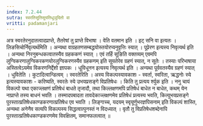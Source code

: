 ```yaml
---
index: 7.2.44
sutra: स्वरतिसूतिसूयतिधूञूदितो वा
vritti: padamanjari
---
```


  अत्र स्वरतेरनुदातत्वादप्राप्ते, तैतरेषां तु प्राप्ते विभाषा ।  वेति वतमान इति । इट् सनि वा इत्यतः । लिङसिचोर्निवृत्यर्थमिति । अन्यथा वाग्रहतणसम्बद्धयोस्तयोरप्यनुवृत्तिः स्यात् । पूप्रेरण इत्यस्य निवृत्यर्थ इति । अन्यथा निरनुबन्धकत्वातस्यैव ग्रहककणं स्यात् । एवं तर्हि सूङिति वक्तव्यम् एवमपि लुग्विकरणालुग्विकरकणयोरलुग्विकरणस्यैव ग्रहकणम् इति सूयतेरेव ग्रहणं स्यात्, न सूतेः । तस्याः परिभाषाया अस्तित्वेऽयमेव विकरणनिर्द्देशो ज्ञापकः । धूविधूनन इत्यस्य निवृत्यर्थ इति । अन्यथा पूर्ववतस्यैव ग्रहणं स्यात् । धुवितेति । कुटादित्वान्डित्वम् ।  स्वरतेरिति । अस्य विकल्पस्यावकाशः - स्वर्ता, स्वरिता, ऋद्धनोः स्ये इत्यस्यावकाशः - करिष्यति, स्वरतेः स्ये उभयप्रसङ्गे विप्रतिषेधः । किति तु प्रत्यय र्श्युक इति । ननु चायं विकल्पो यथा एकाज्लक्षणं प्रतिषेधं बाधते तृजादौ, तथा किल्लक्षणमपि प्रतिषेधं बाधेत न बाधेत, कथम् येन नाप्राप्ते तस्य बाधनं भवति । तस्मादपबादता तावदेकाज्लक्षणमेव प्रतिषेधं प्रत्यस्य भवति, कित्युभयप्रसङ्गे पुरस्तात्प्रतिषेधकाण्डकरणात्प्रतिषेध एव भवति । लिङ्गाच्च, यदयम् स्वृयूर्णुभरज्ञपिसनाम् इति विकल्पं शास्ति, अन्यथा अनेनैव सत्यपि विकल्पस्य सिद्धत्वात्पुनस्तं न विदध्यात् । वृतौ तु विप्रतिषेधशब्देनापि पुरस्तात्प्रतिषेधकाण्डकरणमेव विवक्षितम्, समानफलत्वात् ॥